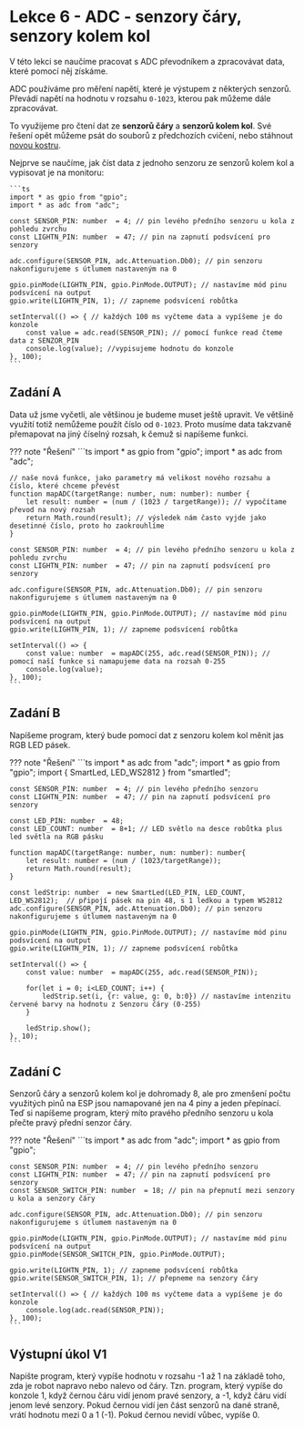 # Lekce 6 - ADC - senzory čáry, senzory kolem kol 

V této lekci se naučíme pracovat s ADC převodníkem a zpracovávat data, které pomocí něj získáme.

ADC používáme pro měření napětí, které je výstupem z některých senzorů.
Převádí napětí na hodnotu v rozsahu `0-1023`, kterou pak můžeme dále zpracovávat.

To využijeme pro čtení dat ze **senzorů čáry** a **senzorů kolem kol**.
Své řešení opět můžeme psát do souborů z předchozích cvičení, nebo stáhnout [novou kostru](./project6.zip).

Nejprve se naučíme, jak číst data z jednoho senzoru ze senzorů kolem kol a vypisovat je na monitoru:

    ```ts
    import * as gpio from "gpio";
    import * as adc from "adc";

    const SENSOR_PIN: number  = 4; // pin levého předního senzoru u kola z pohledu zvrchu
    const LIGHTN_PIN: number  = 47; // pin na zapnutí podsvícení pro senzory

    adc.configure(SENSOR_PIN, adc.Attenuation.Db0); // pin senzoru nakonfigurujeme s útlumem nastaveným na 0

    gpio.pinMode(LIGHTN_PIN, gpio.PinMode.OUTPUT); // nastavíme mód pinu podsvícení na output 
    gpio.write(LIGHTN_PIN, 1); // zapneme podsvícení robůtka

    setInterval(() => { // každých 100 ms vyčteme data a vypíšeme je do konzole
        const value = adc.read(SENSOR_PIN); // pomocí funkce read čteme data z SENZOR_PIN
        console.log(value); //vypisujeme hodnotu do konzole
    }, 100);
    ```

## Zadání A

Data už jsme vyčetli, ale většinou je budeme muset ještě upravit.
Ve většině využití totiž nemůžeme použít číslo od `0-1023`.
Proto musíme data takzvaně přemapovat na jiný číselný rozsah, k čemuž si napíšeme funkci.

??? note "Řešení"
    ```ts
    import * as gpio from "gpio";
    import * as adc from "adc";

    // naše nová funkce, jako parametry má velikost nového rozsahu a číslo, které chceme převést
    function mapADC(targetRange: number, num: number): number {
        let result: number = (num / (1023 / targetRange)); // vypočítame převod na nový rozsah
        return Math.round(result); // výsledek nám často vyjde jako desetinné číslo, proto ho zaokrouhlíme
    }

    const SENSOR_PIN: number  = 4; // pin levého předního senzoru u kola z pohledu zvrchu
    const LIGHTN_PIN: number  = 47; // pin na zapnutí podsvícení pro senzory

    adc.configure(SENSOR_PIN, adc.Attenuation.Db0); // pin senzoru nakonfigurujeme s útlumem nastaveným na 0

    gpio.pinMode(LIGHTN_PIN, gpio.PinMode.OUTPUT); // nastavíme mód pinu podsvícení na output 
    gpio.write(LIGHTN_PIN, 1); // zapneme podsvícení robůtka

    setInterval(() => {
        const value: number  = mapADC(255, adc.read(SENSOR_PIN)); // pomocí naší funkce si namapujeme data na rozsah 0-255
        console.log(value);
    }, 100);
    ```

## Zadání B

Napíšeme program, který bude pomocí dat z senzoru kolem kol měnit jas RGB LED pásek.

??? note "Řešení"
    ```ts
    import * as adc from "adc";
    import * as gpio from "gpio";
    import { SmartLed, LED_WS2812 } from "smartled";

    const SENSOR_PIN: number  = 4; // pin levého předního senzoru 
    const LIGHTN_PIN: number  = 47; // pin na zapnutí podsvícení pro senzory

    const LED_PIN: number  = 48;
    const LED_COUNT: number  = 8+1; // LED světlo na desce robůtka plus led světla na RGB pásku
    
    function mapADC(targetRange: number, num: number): number{
        let result: number = (num / (1023/targetRange));
        return Math.round(result);
    }

    const ledStrip: number  = new SmartLed(LED_PIN, LED_COUNT, LED_WS2812);  // připojí pásek na pin 48, s 1 ledkou a typem WS2812
    adc.configure(SENSOR_PIN, adc.Attenuation.Db0); // pin senzoru nakonfigurujeme s útlumem nastaveným na 0

    gpio.pinMode(LIGHTN_PIN, gpio.PinMode.OUTPUT); // nastavíme mód pinu podsvícení na output 
    gpio.write(LIGHTN_PIN, 1); // zapneme podsvícení robůtka

    setInterval(() => {
        const value: number  = mapADC(255, adc.read(SENSOR_PIN));
        
        for(let i = 0; i<LED_COUNT; i++) {
            ledStrip.set(i, {r: value, g: 0, b:0}) // nastavíme intenzitu červené barvy na hodnotu z Senzoru čáry (0-255)
        }
        
        ledStrip.show();
    }, 10); 
    ```

## Zadání C
Senzorů čáry a senzorů kolem kol je dohromady 8, ale pro zmenšení počtu využitých pinů na ESP jsou namapované jen na 4 piny a jeden přepínací. Teď si napíšeme program, který míto pravého předního senzoru u kola přečte pravý přední senzor čáry.

??? note "Řešení"
    ```ts
    import * as adc from "adc";
    import * as gpio from "gpio";

    const SENSOR_PIN: number  = 4; // pin levého předního senzoru 
    const LIGHTN_PIN: number  = 47; // pin na zapnutí podsvícení pro senzory
    const SENSOR_SWITCH_PIN: number  = 18; // pin na přepnutí mezi senzory u kola a senzory čáry

    adc.configure(SENSOR_PIN, adc.Attenuation.Db0); // pin senzoru nakonfigurujeme s útlumem nastaveným na 0

    gpio.pinMode(LIGHTN_PIN, gpio.PinMode.OUTPUT); // nastavíme mód pinu podsvícení na output 
    gpio.pinMode(SENSOR_SWITCH_PIN, gpio.PinMode.OUTPUT);

    gpio.write(LIGHTN_PIN, 1); // zapneme podsvícení robůtka
    gpio.write(SENSOR_SWITCH_PIN, 1); // přepneme na senzory čáry

    setInterval(() => { // každých 100 ms vyčteme data a vypíšeme je do konzole
        console.log(adc.read(SENSOR_PIN));
    }, 100);
    ```

## Výstupní úkol V1

Napište program, který vypíše hodnotu v rozsahu -1 až 1 na základě toho, zda je robot napravo nebo nalevo od čáry. Tzn. program, který vypíše do konzole 1, když černou čáru vidí jenom pravé senzory, a -1, když čáru vidí jenom levé senzory. Pokud černou vidí jen část senzorů na dané straně, vrátí hodnotu mezi 0 a 1 (-1). Pokud černou nevidí vůbec, vypíše 0. 
<!--
??? note "Řešení"
```ts
import * as gpio from "gpio";
import * as adc from "adc";

function mapADC(targetRange: number, num: number): number {
    let result: number = (num / (1023 / targetRange)); // vypočítame převod na nový rozsah
    return result; // výsledek nám často vyjde jako desetinné číslo, proto ho zaokrouhlíme
}

const RIGHT_UP_PIN: number  = 4;
const RIGHT_DOWN_PIN: number  = 5;
const LEFT_UP_PIN: number  = 6;
const LEFT_DOWN_PIN: number  = 7;
const PIN_LENT: number  = 47 // pin podsvícení
const PIN_SWITCH: number  = 18 // pin přepínaní mezi krajními a prostředními senzory


adc.configure(RIGHT_UP_PIN, adc.Attenuation.Db0);
adc.configure(RIGHT_DOWN_PIN, adc.Attenuation.Db0);
adc.configure(LEFT_UP_PIN, adc.Attenuation.Db0);
adc.configure(LEFT_DOWN_PIN, adc.Attenuation.Db0);

gpio.pinMode(PIN_SWITCH, gpio.PinMode.OUTPUT);
gpio.pinMode(PIN_LENT, gpio.PinMode.OUTPUT);

gpio.write(PIN_SWITCH, 1); // zakomentovat jestli chceme krajní senzory
gpio.write(PIN_LENT, 1);

setInterval(() => { // každých 100 ms vyčteme data a vypíšeme je do konzole
    let right_up_value: number = adc.read(RIGHT_UP_PIN);
    let right_down_value: number = adc.read(RIGHT_DOWN_PIN);
    let left_up_value: number = adc.read(LEFT_UP_PIN);
    let left_down_value: number = adc.read(LEFT_DOWN_PIN);

    right_up_value = mapADC(0.5, right_up_value);
    right_down_value = mapADC(0.5, right_down_value);
    left_up_value = mapADC(0.5, left_up_value);
    left_down_value = mapADC(0.5, left_down_value);

    let right_value: number = right_up_value + right_down_value;
    let left_value: number = left_up_value + left_down_value;

    let result: number =  right_value - left_value; 
    
    console.log(result); 
    
}, 1000);

``` -->












